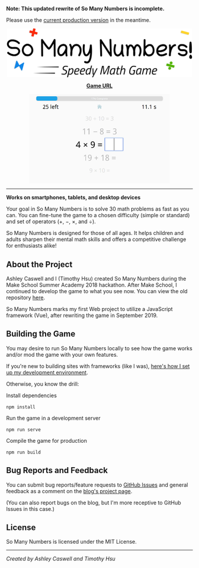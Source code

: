 **Note: This updated rewrite of So Many Numbers is incomplete.**

Please use the [current production version](https://so-many-numbers.github.io) in the meantime.

<p align="center">
 <img src="src/assets/SoManyNumbersTitleLight.svg" width=500 align="center" alt="So Many Numbers!">
</p>

<p align="center">
<a href="#"><strong>Game URL</strong></a>
</p>

<p align="center">
 <img src="src/assets/SoManyNumbersOnboarding.png" width=380 align="center" alt="So Many Numbers!">
</p>

***
**Works on smartphones, tablets, and desktop devices**


Your goal in So Many Numbers is to solve 30 math problems as fast as you can. You can fine-tune the game to a chosen difficulty (simple or standard) and set of operators (+, −, ×, and ÷).

So Many Numbers is designed for those of all ages. It helps children and adults sharpen their mental math skills and offers a competitive challenge for enthusiasts alike!

## About the Project

Ashley Caswell and I (Timothy Hsu) created So Many Numbers during the Make School Summer Academy 2018 hackathon. After Make School, I continued to develop the game to what you see now. You can view the old repository [here](https://github.com/So-Many-Numbers/So-Many-Numbers.github.io).

So Many Numbers marks my first Web project to utilize a JavaScript framework (Vue), after rewriting the game in September 2019.

## Building the Game

You may desire to run So Many Numbers locally to see how the game works and/or mod the game with your own features.

If you're new to building sites with frameworks (like I was), [here's how I set up my development environment](https://github.com/TimTree/so-many-numbers/wiki/Preparing-the-Development-Environment).

Otherwise, you know the drill:

Install dependencies
```
npm install
```

Run the game in a development server
```
npm run serve
```

Compile the game for production
```
npm run build
```

## Bug Reports and Feedback

You can submit bug reports/feature requests to [GitHub Issues](https://github.com/TimTree/so-many-numbers/issues) and general feedback as a comment on the [blog's project page](https://www.gamesbytim.com/2018/09/so-many-numbers-30-problem-arithmetic.html).

(You can also report bugs on the blog, but I'm more receptive to GitHub Issues in this case.)

## License

So Many Numbers is licensed under the MIT License.

***
*Created by Ashley Caswell and Timothy Hsu*